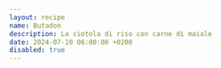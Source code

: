 ```yaml
---
layout: recipe
name: Butadon
description: La ciotola di riso con carne di maiale
date: 2024-07-10 06:00:00 +0200
disabled: true
---
```


